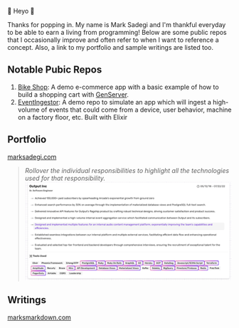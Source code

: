 👋 Heyo 👋

Thanks for popping in. My name is Mark Sadegi and I'm thankful everyday to be able to earn a living from programming! Below are some public repos that I occasionally improve and often refer to when I want to reference a concept. Also, a link to my portfolio and sample writings are listed too. 

## Notable Pubic Repos
1. [Bike Shop](https://github.com/marka2g/bike_shop): A demo e-commerce app with a basic example of how to build a shopping cart with [GenServer](https://hexdocs.pm/elixir/GenServer.html).
2. [EventIngestor](https://github.com/marka2g/event_ingestor): A demo repo to simulate an app which will ingest a high-volume of events that could come from a device, user behavior, machine on a factory floor, etc.  Built with Elixir

## Portfolio 
[marksadegi.com](https://www.marksadegi.com)
>_Rollover the individual responsibilities to highlight all the technologies used for that responsibility._
![highlight tech](highlight_tech.png)

## Writings
[marksmarkdown.com](https://marksmarkdown.com/elevator-pitch.html)
